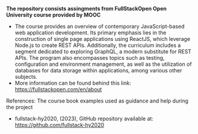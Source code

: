 **The repository consists assingments from FullStackOpen Open University course provided by MOOC**

- The course provides an overview of contemporary JavaScript-based web application development. Its primary emphasis lies in the construction of single page applications using ReactJS, which leverage Node.js to create REST APIs. Additionally, the curriculum includes a segment dedicated to exploring GraphQL, a modern substitute for REST APIs. The program also encompasses topics such as testing, configuration and environment management, as well as the utilization of databases for data storage within applications, among various other subjects.
- More information can be found behind this link: https://fullstackopen.com/en/about

References:
The course book examples used as guidance and help during the project

- fullstack-hy2020, (2023), GitHub repository available at: https://github.com/fullstack-hy2020
